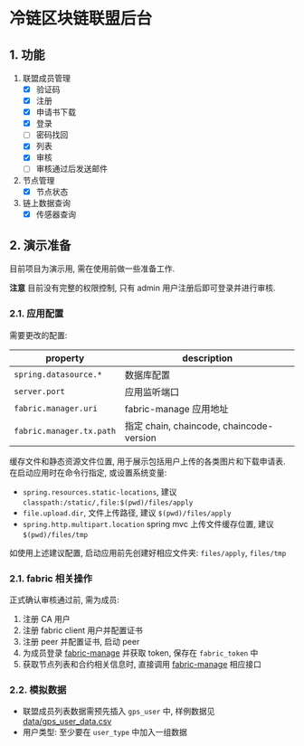 # 冷链区块链联盟后台

## 1. 功能

1. 联盟成员管理
    - [x] 验证码
    - [x] 注册
    - [x] 申请书下载
    - [x] 登录
    - [ ] 密码找回
    - [x] 列表
    - [x] 审核
    - [ ] 审核通过后发送邮件
    
2. 节点管理
    - [x] 节点状态
    
3. 链上数据查询
    - [x] 传感器查询

## 2. 演示准备

目前项目为演示用, 需在使用前做一些准备工作.

**注意** 目前没有完整的权限控制, 只有 admin 用户注册后即可登录并进行审核.

### 2.1. 应用配置

需要更改的配置:

property | description
---------|-------------
`spring.datasource.*` | 数据库配置
`server.port` | 应用监听端口
`fabric.manager.uri` | fabric-manage 应用地址
`fabric.manager.tx.path` | 指定 chain, chaincode, chaincode-version

缓存文件和静态资源文件位置, 用于展示包括用户上传的各类图片和下载申请表. 在启动应用时在命令行指定, 或设置系统变量:

- `spring.resources.static-locations`, 建议 `classpath:/static/,file:$(pwd)/files/apply`
- `file.upload.dir`, 文件上传路径, 建议 `$(pwd)/files/apply`
- `spring.http.multipart.location` spring mvc 上传文件缓存位置, 建议 `$(pwd)/files/tmp`

如使用上述建议配置, 启动应用前先创建好相应文件夹: `files/apply`, `files/tmp`

### 2.1. fabric 相关操作

正式确认审核通过前, 需为成员:

  1. 注册 CA 用户
  2. 注册 fabric client 用户并配置证书
  3. 注册 peer 并配置证书, 启动 peer
  4. 为成员登录 [fabric-manage](https://github.com/zkjs/fabric-manage) 并获取 token, 保存在 `fabric_token` 中
  5. 获取节点列表和合约相关信息时, 直接调用 [fabric-manage](https://github.com/zkjs/fabric-manage) 相应接口

### 2.2. 模拟数据

- 联盟成员列表数据需预先插入 `gps_user` 中, 样例数据见 [data/gps_user_data.csv](data/gps_user_data.csv)
- 用户类型: 至少要在 `user_type` 中加入一组数据
